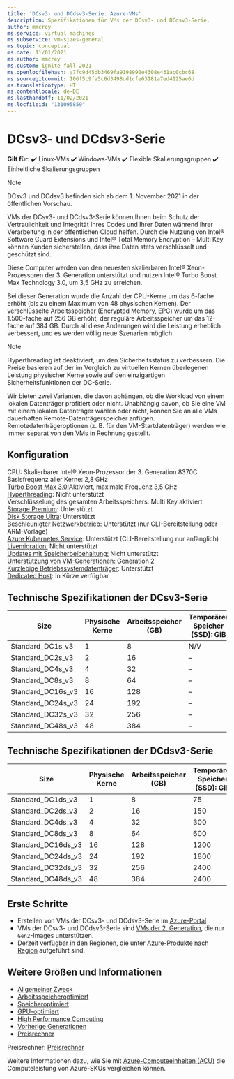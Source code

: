 ```yaml
---
title: 'DCsv3- und DCdsv3-Serie: Azure-VMs'
description: Spezifikationen für VMs der DCsv3- und DCdsv3-Serie.
author: mmcrey
ms.service: virtual-machines
ms.subservice: vm-sizes-general
ms.topic: conceptual
ms.date: 11/01/2021
ms.author: mmcrey
ms.custom: ignite-fall-2021
ms.openlocfilehash: a7fc9d45db3469fa9198990e4308e431ac0cbc68
ms.sourcegitcommit: 106f5c9fa5c6d3498dd1cfe63181a7ed4125ae6d
ms.translationtype: HT
ms.contentlocale: de-DE
ms.lasthandoff: 11/02/2021
ms.locfileid: "131095859"
---
```

# <a name="dcsv3-and-dcdsv3-series"></a>DCsv3- und DCdsv3-Serie

**Gilt für**: :heavy_check_mark: Linux-VMs :heavy_check_mark: Windows-VMs :heavy_check_mark: Flexible Skalierungsgruppen :heavy_check_mark: Einheitliche Skalierungsgruppen

> [!NOTE] 
> DCsv3 und DCdsv3 befinden sich ab dem 1. November 2021 in der öffentlichen Vorschau.

VMs der DCsv3- und DCdsv3-Serie können Ihnen beim Schutz der Vertraulichkeit und Integrität Ihres Codes und Ihrer Daten während ihrer Verarbeitung in der öffentlichen Cloud helfen. Durch die Nutzung von Intel® Software Guard Extensions und Intel® Total Memory Encryption – Multi Key können Kunden sicherstellen, dass ihre Daten stets verschlüsselt und geschützt sind. 

Diese Computer werden von den neuesten skalierbaren Intel® Xeon-Prozessoren der 3. Generation unterstützt und nutzen Intel® Turbo Boost Max Technology 3.0, um 3,5 GHz zu erreichen. 

Bei dieser Generation wurde die Anzahl der CPU-Kerne um das 6-fache erhöht (bis zu einem Maximum von 48 physischen Kernen). Der verschlüsselte Arbeitsspeicher (Encrypted Memory, EPC) wurde um das 1.500-fache auf 256 GB erhöht, der reguläre Arbeitsspeicher um das 12-fache auf 384 GB. Durch all diese Änderungen wird die Leistung erheblich verbessert, und es werden völlig neue Szenarien möglich. 

> [!NOTE]
> Hyperthreading ist deaktiviert, um den Sicherheitsstatus zu verbessern. Die Preise basieren auf der im Vergleich zu virtuellen Kernen überlegenen Leistung physischer Kerne sowie auf den einzigartigen Sicherheitsfunktionen der DC-Serie.

Wir bieten zwei Varianten, die davon abhängen, ob die Workload von einem lokalen Datenträger profitiert oder nicht. Unabhängig davon, ob Sie eine VM mit einem lokalen Datenträger wählen oder nicht, können Sie an alle VMs dauerhaften Remote-Datenträgerspeicher anfügen. Remotedatenträgeroptionen (z. B. für den VM-Startdatenträger) werden wie immer separat von den VMs in Rechnung gestellt. 

## <a name="configuration"></a>Konfiguration

CPU: Skalierbarer Intel® Xeon-Prozessor der 3. Generation 8370C<br>
Basisfrequenz aller Kerne: 2,8 GHz<br>
[Turbo Boost Max 3.0:](https://www.intel.com/content/www/us/en/gaming/resources/turbo-boost.html)Aktiviert, maximale Frequenz 3,5 GHz<br>
[Hyperthreading](https://www.intel.com/content/www/us/en/gaming/resources/hyper-threading.html): Nicht unterstützt<br>
Verschlüsselung des gesamten Arbeitsspeichers: Multi Key aktiviert<br>
[Storage Premium](premium-storage-performance.md): Unterstützt<br>
[Disk Storage Ultra](disks-enable-ultra-ssd.md): Unterstützt<br>
[Beschleunigter Netzwerkbetrieb](../virtual-network/create-vm-accelerated-networking-cli.md): Unterstützt (nur CLI-Bereitstellung oder ARM-Vorlage)<br>
[Azure Kubernetes Service](../aks/intro-kubernetes.md): Unterstützt (CLI-Bereitstellung nur anfänglich)<br>
[Livemigration:](maintenance-and-updates.md) Nicht unterstützt<br>
[Updates mit Speicherbeibehaltung:](maintenance-and-updates.md) Nicht unterstützt<br>
[Unterstützung von VM-Generationen:](generation-2.md) Generation 2<br>
[Kurzlebige Betriebssystemdatenträger](ephemeral-os-disks.md): Unterstützt <br>
[Dedicated Host](dedicated-hosts.md): In Kürze verfügbar<br>

## <a name="dcsv3-series-technical-specifications"></a>Technische Spezifikationen der DCsv3-Serie

| Size             | Physische Kerne | Arbeitsspeicher (GB) | Temporärer Speicher (SSD): GiB | Max. Anzahl Datenträger | Maximale Anzahl NICs |  EPC-Speicher (GB) |
|------------------|----------------|-------------|------------------------|----------------|---------|---------------------|
| Standard_DC1s_v3 | 1              | 8           | N/V                    | 4              | 2     |  4                 |
| Standard_DC2s_v3 | 2              | 16          | –                    | 8              | 2     |  8                 |
| Standard_DC4s_v3 | 4              | 32          | –                    | 16             | 4     |  16                |
| Standard_DC8s_v3 | 8              | 64          | –                    | 32             | 8     |  32                |
| Standard_DC16s_v3  | 16           | 128         | –                    | 32             | 8     |  64                |
| Standard_DC24s_v3  | 24           | 192         | –                    | 32             | 8     |  128               |
| Standard_DC32s_v3  | 32           | 256         | –                    | 32             | 8     |  192               |
| Standard_DC48s_v3  | 48           | 384         | –                    | 32             | 8     |  256               |

## <a name="dcdsv3-series-technical-specifications"></a>Technische Spezifikationen der DCdsv3-Serie

| Size             | Physische Kerne | Arbeitsspeicher (GB) | Temporärer Speicher (SSD): GiB | Max. Anzahl Datenträger | Maximale Anzahl NICs |  EPC-Speicher (GB) |
|------------------|----------------|-------------|------------------------|----------------|---------|---------------------|
| Standard_DC1ds_v3 | 1              | 8           | 75                    | 4              | 2     |  4                 |
| Standard_DC2ds_v3 | 2              | 16          | 150                    | 8              | 2     |  8                 |
| Standard_DC4ds_v3 | 4              | 32          | 300                    | 16             | 4     |  16                |
| Standard_DC8ds_v3 | 8              | 64          | 600                    | 32             | 8     |  32                |
| Standard_DC16ds_v3  | 16           | 128         | 1200                    | 32             | 8     |  64                |
| Standard_DC24ds_v3  | 24           | 192         | 1800                    | 32             | 8     |  128               |
| Standard_DC32ds_v3  | 32           | 256         | 2400                    | 32             | 8     |  192               |
| Standard_DC48ds_v3  | 48           | 384         | 2400                    | 32             | 8     |  256               |

## <a name="get-started"></a>Erste Schritte

- Erstellen von VMs der DCsv3- und DCdsv3-Serie im [Azure-Portal](./linux/quick-create-portal.md)
- VMs der DCsv3- und DCdsv3-Serie sind [VMs der 2. Generation](./generation-2.md#creating-a-generation-2-vm), die nur `Gen2`-Images unterstützen.
- Derzeit verfügbar in den Regionen, die unter [Azure-Produkte nach Region](https://azure.microsoft.com/global-infrastructure/services/?products=virtual-machines&regions=all) aufgeführt sind.

## <a name="more-sizes-and-information"></a>Weitere Größen und Informationen

- [Allgemeiner Zweck](sizes-general.md)
- [Arbeitsspeicheroptimiert](sizes-memory.md)
- [Speicheroptimiert](sizes-storage.md)
- [GPU-optimiert](sizes-gpu.md)
- [High Performance Computing](sizes-hpc.md)
- [Vorherige Generationen](sizes-previous-gen.md)
- [Preisrechner](https://azure.microsoft.com/pricing/calculator/)

Preisrechner: [Preisrechner](https://azure.microsoft.com/pricing/calculator/)

Weitere Informationen dazu, wie Sie mit [Azure-Computeeinheiten (ACU)](acu.md) die Computeleistung von Azure-SKUs vergleichen können.
